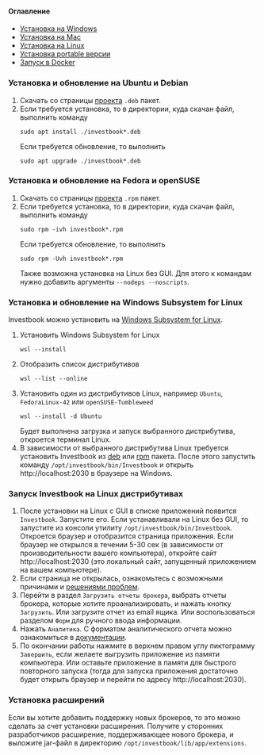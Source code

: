 #### Оглавление
- [Установка на Windows](install-on-windows.md)
- [Установка на Mac](install-on-mac.md)
- [Установка на Linux](install-on-linux.md)
- [Установка portable версии](install-portable.md)
- [Запуск в Docker](run-by-docker.md)

### Установка и обновление на Ubuntu и Debian

1. Скачать со страницы [проекта](https://github.com/spacious-team/investbook/releases/latest) `.deb` пакет.
2. Если требуется установка, то в директории, куда скачан файл, выполнить команду
   ```shell
   sudo apt install ./investbook*.deb
   ```
   Если требуется обновление, то выполнить
      ```shell
   sudo apt upgrade ./investbook*.deb
   ```

### Установка и обновление на Fedora и openSUSE

1. Скачать со страницы [проекта](https://github.com/spacious-team/investbook/releases/latest) `.rpm` пакет.
2. Если требуется установка, то в директории, куда скачан файл, выполнить команду
   ```shell
   sudo rpm -ivh investbook*.rpm
   ```
   Если требуется обновление, то выполнить
      ```shell
   sudo rpm -Uvh investbook*.rpm
   ```
   Также возможна установка на Linux без GUI. Для этого к командам нужно добавить аргументы `--nodeps --noscripts`.

### Установка и обновление на Windows Subsystem for Linux
Investbook можно установить на [Windows Subsystem for Linux](https://learn.microsoft.com/ru-ru/windows/wsl/install).
1. Установить Windows Subsystem for Linux
   ```shell
   wsl --install
   ```
2. Отобразить список дистрибутивов
   ```shell
   wsl --list --online
   ```
3. Установить один из дистрибутивов Linux, например `Ubuntu`, `FedoraLinux-42` или `openSUSE-Tumbleweed`
   ```shell
   wsl --install -d Ubuntu
   ```
   Будет выполнена загрузка и запуск выбранного дистрибутива, откроется терминал Linux.
4. В зависимости от выбранного дистрибутива Linux требуется установить Investbook из
   [deb](#установка-и-обновление-на-ubuntu-и-debian) или [rpm](#установка-и-обновление-на-fedora) пакета. После этого
   запустить команду `/opt/investbook/bin/Investbook` и открыть http://localhost:2030 в браузере на Windows.

### Запуск Investbook на Linux дистрибутивах

1. После установки на Linux с GUI в списке приложений появится `Investbook`. Запустите его.
   Если устанавливали на Linux без GUI, то запустите из консоли утилиту `/opt/investbook/bin/Investbook`.
   Откроется браузер и отобразится страница приложения.
   Если браузер не открылся в течении 5-30 сек (в зависимости от производительности вашего компьютера),
   откройте сайт http://localhost:2030 (это локальный сайт, запущенный приложением на вашем компьютере).
2. Если страница не открылась, ознакомьтесь с возможными причинами и [решениями проблем](/src/main/asciidoc/troubleshooting.adoc).
3. Перейти в раздел `Загрузить отчеты брокера`, выбрать отчеты брокера, которые хотите проанализировать, и нажать кнопку
   `Загрузить`. Или загрузите отчет из email ящика. Или воспользоваться разделом `Форм` для ручного ввода информации.
4. Нажать `Аналитика`. С форматом аналитического отчета можно ознакомиться в [документации](/src/main/asciidoc/index.adoc). 
5. По окончании работы нажмите в верхнем правом углу пиктограмму `Завершить`, если желаете выгрузить приложение
   из памяти компьютера. Или оставьте приложение в памяти для быстрого повторного запуска (тогда для запуска
   приложения достаточно будет открыть браузер и перейти по адресу http://localhost:2030).

### Установка расширений

Если вы хотите добавить поддержку новых брокеров, то это можно сделать за счет установки расширения.
Получите у сторонних разработчиков расширение, поддерживающее нового брокера, и выложите jar-файл в директорию
`/opt/investbook/lib/app/extensions`.